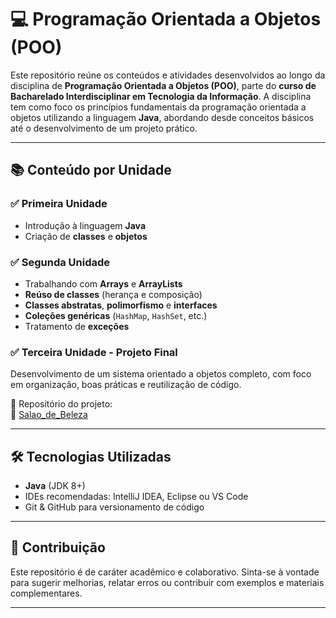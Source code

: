 # 💻 Programação Orientada a Objetos (POO)
Este repositório reúne os conteúdos e atividades desenvolvidos ao longo da disciplina de **Programação Orientada a Objetos (POO)**, parte do **curso de Bacharelado Interdisciplinar em Tecnologia da Informação**.
A disciplina tem como foco os princípios fundamentais da programação orientada a objetos utilizando a linguagem **Java**, abordando desde conceitos básicos até o desenvolvimento de um projeto prático.

---

## 📚 Conteúdo por Unidade

### ✅ Primeira Unidade

- Introdução à linguagem **Java**
- Criação de **classes** e **objetos**

### ✅ Segunda Unidade

- Trabalhando com **Arrays** e **ArrayLists**
- **Reúso de classes** (herança e composição)
- **Classes abstratas**, **polimorfismo** e **interfaces**
- **Coleções genéricas** (`HashMap`, `HashSet`, etc.)
- Tratamento de **exceções**

### ✅ Terceira Unidade - Projeto Final

Desenvolvimento de um sistema orientado a objetos completo, com foco em organização, boas práticas e reutilização de código.

📁 Repositório do projeto:  
🔗 [Salao_de_Beleza](https://github.com/thyagofab/Salao_de_Beleza)

---

## 🛠️ Tecnologias Utilizadas

- **Java** (JDK 8+)
- IDEs recomendadas: IntelliJ IDEA, Eclipse ou VS Code
- Git & GitHub para versionamento de código

---

## 🤝 Contribuição

Este repositório é de caráter acadêmico e colaborativo. Sinta-se à vontade para sugerir melhorias, relatar erros ou contribuir com exemplos e materiais complementares.

---
